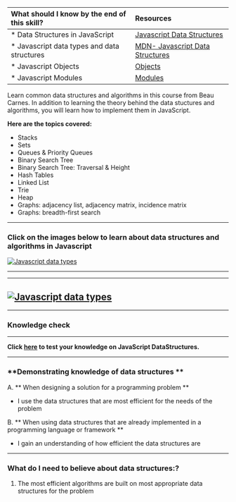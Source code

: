 
| What should I know by the end of this skill?   |      Resources      |
|:-------------|:------------------|
| * Data Structures in JavaScript| [Javascript Data Structures](https://medium.com/siliconwat/data-structures-in-javascript-1b9aed0ea17c)|
| * Javascript data types and data structures| [MDN- Javascript Data Structures](https://developer.mozilla.org/en-US/docs/Web/JavaScript/Data_structures) |
| * Javascript Objects| [Objects](https://codeburst.io/javascript-essentials-objects-56373a1a6bfb) |
| * Javascript Modules| [Modules](https://medium.freecodecamp.org/javascript-modules-a-beginner-s-guide-783f7d7a5fcc) |


Learn common data structures and algorithms in this course from Beau Carnes. In addition to learning the theory behind the data stuctures and algorithms, you will learn how to implement them in JavaScript.

**Here are the topics covered:**

* Stacks
* Sets
* Queues & Priority Queues
* Binary Search Tree
* Binary Search Tree: Traversal & Height
* Hash Tables
* Linked List
* Trie
* Heap
* Graphs: adjacency list, adjacency matrix, incidence matrix
* Graphs: breadth-first search

----------
### **Click on the images below to learn about data structures and algorithms in Javascript**
[![Javascript data types](https://img.youtube.com/vi/t2CEgPsws3U/maxresdefault.jpg)](https://www.youtube.com/watch?v=t2CEgPsws3U "Data types")

--------------
--------------

[![Javascript data types](https://cdn-images-1.medium.com/max/1440/1*2ZL2CcfCB25rhf9KpdQ-GQ.jpeg)](https://www.youtube.com/watch?v=808eYu9B9Yw "Data types")
----------

----------
### **Knowledge check**
-----------------------
**Click [here](https://goo.gl/forms/7ATFMvhpdFk6k0Ts1) to test your knowledge on JavaScript DataStructures.**

-----------

### **Demonstrating knowledge of data structures **
A. **  When designing a solution for a programming problem **
- I use the data structures that are most efficient for the needs of the problem

B. **  When using data structures that are already implemented in a programming language or framework **
-  I gain an understanding of how efficient the data structures are

----------

### **What do I need to believe about data structures:?**
1. The most efficient algorithms are built on most appropriate data structures for the problem






